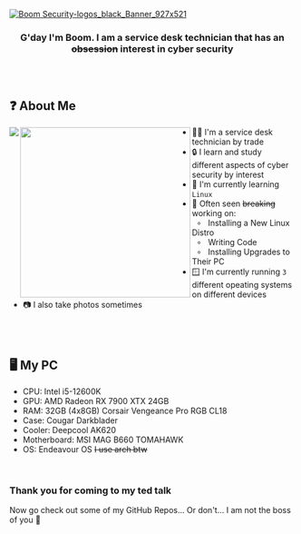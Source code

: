 [![Boom Security-logos_black_Banner_927x521](https://github.com/BoomSec/BoomSec/assets/106004915/0afede97-efbb-4bfe-97c9-9ae6151850e0)](https://Github.com/BoomSec)


<!--
Welcome to my readme source! Glad you made it here. This was a pain to to throw together haha.
Written with direct inspiration of github.com/ClaraCrazy
-->  
<div align="center">  
<h3 align="center"> G'day I'm Boom. I am a service desk technician that has an <del>obsession</del> interest in cyber security </h3>
<h2 align="center"></h2>
</div>

<br>

  
<!--
About Me:
-->

## ❓ About Me

<div>
<img align="left" src=https://github.com/BoomSec/BoomSec/assets/106004915/690100d7-a2d9-45b9-bd49-9e7d082e08c3>
<img align="left" height="300vh" src="https://upload.wikimedia.org/wikipedia/commons/3/3d/1_120_transparent.png">
</div>

- 🧑‍💻 I'm a service desk technician by trade
- 🔒 I learn and study different aspects of cyber security by interest
- 🌱 I'm currently learning `Linux`
- 🔨 Often seen <del>breaking</del> working on:<br>
&nbsp; ∘ &nbsp; Installing a New Linux Distro <br>
&nbsp; ∘ &nbsp; Writing Code<br>
&nbsp; ∘ &nbsp; Installing Upgrades to Their PC<br>
- 🪟 I'm currently running `3` different opeating systems on different devices
- 📷 I also take photos sometimes

<br><br>
<div align="left">

## 🖥️ My PC

- CPU: Intel i5-12600K
- GPU: AMD Radeon RX 7900 XTX 24GB
- RAM: 32GB (4x8GB) Corsair Vengeance Pro RGB CL18
- Case: Cougar Darkblader
- Cooler: Deepcool AK620
- Motherboard: MSI MAG B660 TOMAHAWK
- OS: Endeavour OS ~~I use arch btw~~

</div>

<div>
<br>
  <h3>Thank you for coming to my ted talk</h3>
  Now go check out some of my GitHub Repos... 
  Or don't...
  I am not the boss of you 🤣
  <h2></h2>
<br>
</div>

<!---
BoomSec/BoomSec is a ✨ special ✨ repository because its `README.md` (this file) appears on your GitHub profile.
You can click the Preview link to take a look at your changes.
--->
